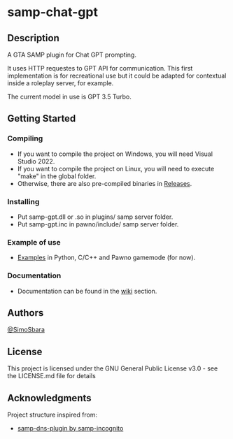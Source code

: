 # samp-chat-gpt


## Description

A GTA SAMP plugin for Chat GPT prompting.

It uses HTTP requestes to GPT API for communication.
This first implementation is for recreational use but it could be adapted for contextual inside a roleplay server, for example.

The current model in use is GPT 3.5 Turbo.

## Getting Started

### Compiling

* If you want to compile the project on Windows, you will need Visual Studio 2022.
* If you want to compile the project on Linux, you will need to execute "make" in the global folder.
* Otherwise, there are also pre-compiled binaries in [Releases](https://github.com/SimoSbara/samp-chat-gpt/releases).

### Installing

* Put samp-gpt.dll or .so in plugins/ samp server folder.
* Put samp-gpt.inc in pawno/include/ samp server folder.

### Example of use
* [Examples](https://github.com/SimoSbara/samp-shared-memory/tree/main/Examples) in Python, C/C++ and Pawno gamemode (for now).

### Documentation
* Documentation can be found in the [wiki](https://github.com/SimoSbara/samp-shared-memory/wiki) section.

## Authors
[@SimoSbara](https://github.com/SimoSbara)

## License
This project is licensed under the GNU General Public License v3.0 - see the LICENSE.md file for details

## Acknowledgments

Project structure inspired from:
* [samp-dns-plugin by samp-incognito](https://github.com/samp-incognito/samp-dns-plugin)
